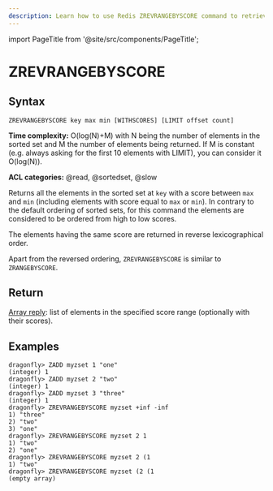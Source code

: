 ```yaml
---
description: Learn how to use Redis ZREVRANGEBYSCORE command to retrieve members of a sorted set by score in descending order.
---
```


import PageTitle from '@site/src/components/PageTitle';

# ZREVRANGEBYSCORE

<PageTitle title="Redis ZREVRANGEBYSCORE Explained (Better Than Official Docs)" />

## Syntax

    ZREVRANGEBYSCORE key max min [WITHSCORES] [LIMIT offset count]

**Time complexity:** O(log(N)+M) with N being the number of elements in the sorted set and M the number of elements being returned. If M is constant (e.g. always asking for the first 10 elements with LIMIT), you can consider it O(log(N)).

**ACL categories:** @read, @sortedset, @slow

Returns all the elements in the sorted set at `key` with a score between `max`
and `min` (including elements with score equal to `max` or `min`).
In contrary to the default ordering of sorted sets, for this command the
elements are considered to be ordered from high to low scores.

The elements having the same score are returned in reverse lexicographical
order.

Apart from the reversed ordering, `ZREVRANGEBYSCORE` is similar to
`ZRANGEBYSCORE`.

## Return

[Array reply](https://redis.io/docs/reference/protocol-spec/#arrays): list of elements in the specified score range (optionally
with their scores).

## Examples

```shell
dragonfly> ZADD myzset 1 "one"
(integer) 1
dragonfly> ZADD myzset 2 "two"
(integer) 1
dragonfly> ZADD myzset 3 "three"
(integer) 1
dragonfly> ZREVRANGEBYSCORE myzset +inf -inf
1) "three"
2) "two"
3) "one"
dragonfly> ZREVRANGEBYSCORE myzset 2 1
1) "two"
2) "one"
dragonfly> ZREVRANGEBYSCORE myzset 2 (1
1) "two"
dragonfly> ZREVRANGEBYSCORE myzset (2 (1
(empty array)
```

